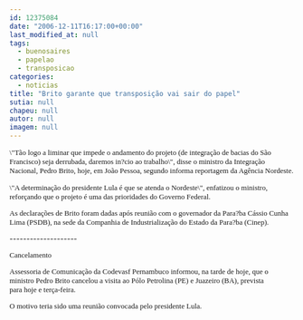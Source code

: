 ```yaml
---
id: 12375084
date: "2006-12-11T16:17:00+00:00"
last_modified_at: null
tags:
  - buenosaires
  - papelao
  - transposicao
categories:
  - noticias
title: "Brito garante que transposição vai sair do papel"
sutia: null
chapeu: null
autor: null
imagem: null
---
```

<p><FONT size=2></p>
<p><P><FONT face=Verdana></FONT></P></p>
<p><P></FONT><FONT size=2><FONT face=Verdana>\"Tão logo a liminar que impede o andamento do projeto (de integração de bacias do São Francisco) seja derrubada, daremos in?cio ao trabalho\", disse o ministro da Integração Nacional, Pedro Brito, hoje, em João Pessoa, segundo informa reportagem da Agência Nordeste. </FONT></P></p>
<p><P><FONT face=Verdana>\"A determinação do presidente Lula é que se atenda o Nordeste\", enfatizou o ministro, reforçando que o projeto é uma das prioridades do Governo Federal. </FONT></P></p>
<p><P><FONT face=Verdana>As declarações de Brito foram dadas após reunião com o governador da Para?ba Cássio Cunha Lima (PSDB), na sede da Companhia de Industrialização do Estado da Para?ba (Cinep). </FONT></P></p>
<p><P>--------------------</P></p>
<p><P><FONT face=Verdana>Cancelamento</FONT></P><FONT size=2></p>
<p><P><FONT face=Verdana>Assessoria de Comunicação da Codevasf Pernambuco informou, na tarde de hoje,&nbsp;que&nbsp;o ministro Pedro Brito cancelou&nbsp;a visita ao Pólo Petrolina (PE) e Juazeiro (BA), prevista para&nbsp;hoje&nbsp;e terça-feira.</FONT></P></p>
<p><P><FONT face=Verdana>O motivo&nbsp;teria sido&nbsp;uma reunião convocada pelo presidente Lula. </FONT></P></FONT></FONT> </p>
